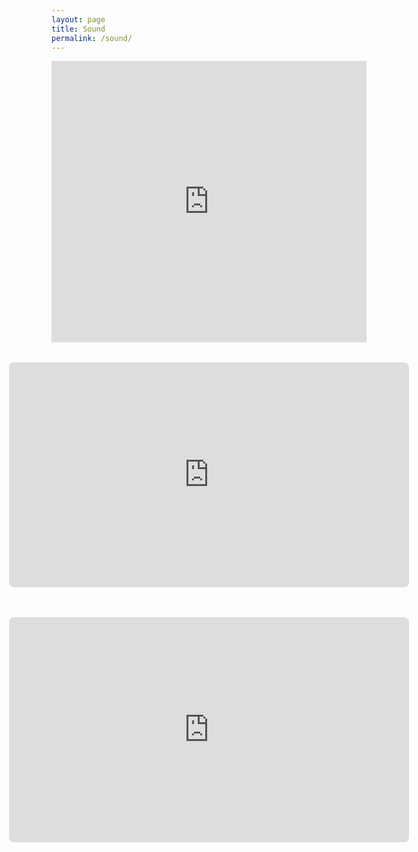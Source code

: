 ```yaml
---
layout: page
title: Sound
permalink: /sound/
---
```


<!-- SoundCloud Player -->
<iframe 
  width="100%" 
  height="450" 
  scrolling="yes" 
  frameborder="no"
  src="https://w.soundcloud.com/player/?url=https%3A//soundcloud.com/sachiekbys&color=%23ff5500&auto_play=false&hide_related=false&show_comments=true&show_user=true&show_reposts=false&show_teaser=true">
</iframe>

<!-- Container for multiple YouTube videos -->
<div style="display:flex; flex-direction: column; align-items: center; gap: 3rem; margin-top: 2rem;">

  <iframe 
    width="640" 
    height="360" 
    src="https://www.youtube.com/embed/atHQ7RAiGXg?autoplay=1&mute=1&controls=0&modestbranding=1&rel=0&iv_load_policy=3&disablekb=1&loop=1&playlist=atHQ7RAiGXg" 
    title="YouTube video player 1" 
    frameborder="0" 
    allow="autoplay; encrypted-media" 
    allowfullscreen
    style="border-radius:8px;">
  </iframe>

  <iframe 
    width="640" 
    height="360" 
    src="https://www.youtube.com/embed/fjrhLMT3Ctk" 
    title="YouTube video player 2" 
    frameborder="0" 
    allow="accelerometer; autoplay; clipboard-write; encrypted-media; gyroscope; picture-in-picture" 
    allowfullscreen
    style="border-radius:8px;">
  </iframe>

  <!-- 他に追加したい動画があれば同じ要領で追加してください -->
  
</div>
